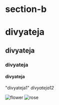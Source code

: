 # section-b
# divyateja
## divyateja
### divyateja
#### divyateja
"divyateja1"
_divyateja12_


![flower](https://pbs.twimg.com/profile_images/883859744498176000/pjEHfbdn_400x400.jpg)
![rose](https://cdn.shopify.com/s/files/1/0047/9730/0847/products/nurserylive-rose-red-plant_600x600.jpg?v=1606237530)
